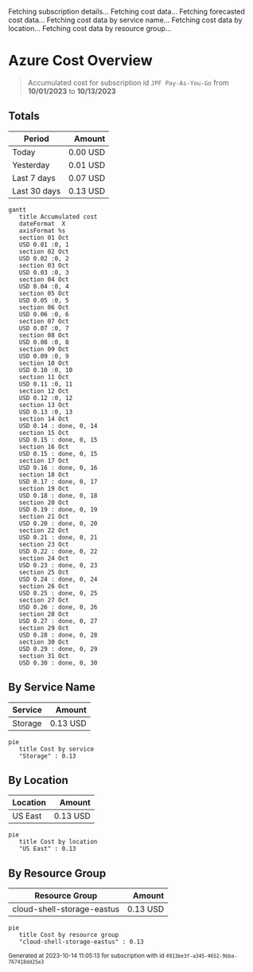 Fetching subscription details...
Fetching cost data...
Fetching forecasted cost data...
Fetching cost data by service name...
Fetching cost data by location...
Fetching cost data by resource group...
# Azure Cost Overview

> Accumulated cost for subscription id `JPF Pay-As-You-Go` from **10/01/2023** to **10/13/2023**

## Totals

|Period|Amount|
|---|---:|
|Today|0.00 USD|
|Yesterday|0.01 USD|
|Last 7 days|0.07 USD|
|Last 30 days|0.13 USD|

```mermaid
gantt
   title Accumulated cost
   dateFormat  X
   axisFormat %s
   section 01 Oct
   USD 0.01 :0, 1
   section 02 Oct
   USD 0.02 :0, 2
   section 03 Oct
   USD 0.03 :0, 3
   section 04 Oct
   USD 0.04 :0, 4
   section 05 Oct
   USD 0.05 :0, 5
   section 06 Oct
   USD 0.06 :0, 6
   section 07 Oct
   USD 0.07 :0, 7
   section 08 Oct
   USD 0.08 :0, 8
   section 09 Oct
   USD 0.09 :0, 9
   section 10 Oct
   USD 0.10 :0, 10
   section 11 Oct
   USD 0.11 :0, 11
   section 12 Oct
   USD 0.12 :0, 12
   section 13 Oct
   USD 0.13 :0, 13
   section 14 Oct
   USD 0.14 : done, 0, 14
   section 15 Oct
   USD 0.15 : done, 0, 15
   section 16 Oct
   USD 0.15 : done, 0, 15
   section 17 Oct
   USD 0.16 : done, 0, 16
   section 18 Oct
   USD 0.17 : done, 0, 17
   section 19 Oct
   USD 0.18 : done, 0, 18
   section 20 Oct
   USD 0.19 : done, 0, 19
   section 21 Oct
   USD 0.20 : done, 0, 20
   section 22 Oct
   USD 0.21 : done, 0, 21
   section 23 Oct
   USD 0.22 : done, 0, 22
   section 24 Oct
   USD 0.23 : done, 0, 23
   section 25 Oct
   USD 0.24 : done, 0, 24
   section 26 Oct
   USD 0.25 : done, 0, 25
   section 27 Oct
   USD 0.26 : done, 0, 26
   section 28 Oct
   USD 0.27 : done, 0, 27
   section 29 Oct
   USD 0.28 : done, 0, 28
   section 30 Oct
   USD 0.29 : done, 0, 29
   section 31 Oct
   USD 0.30 : done, 0, 30
```

## By Service Name

|Service|Amount|
|---|---:|
|Storage|0.13 USD|

```mermaid
pie
   title Cost by service
   "Storage" : 0.13
```

## By Location

|Location|Amount|
|---|---:|
|US East|0.13 USD|

```mermaid
pie
   title Cost by location
   "US East" : 0.13
```

## By Resource Group

|Resource Group|Amount|
|---|---:|
|cloud-shell-storage-eastus|0.13 USD|

```mermaid
pie
   title Cost by resource group
   "cloud-shell-storage-eastus" : 0.13
```

<sup>Generated at 2023-10-14 11:05:13 for subscription with id `4913be3f-a345-4652-9bba-767418dd25e3`</sup>

